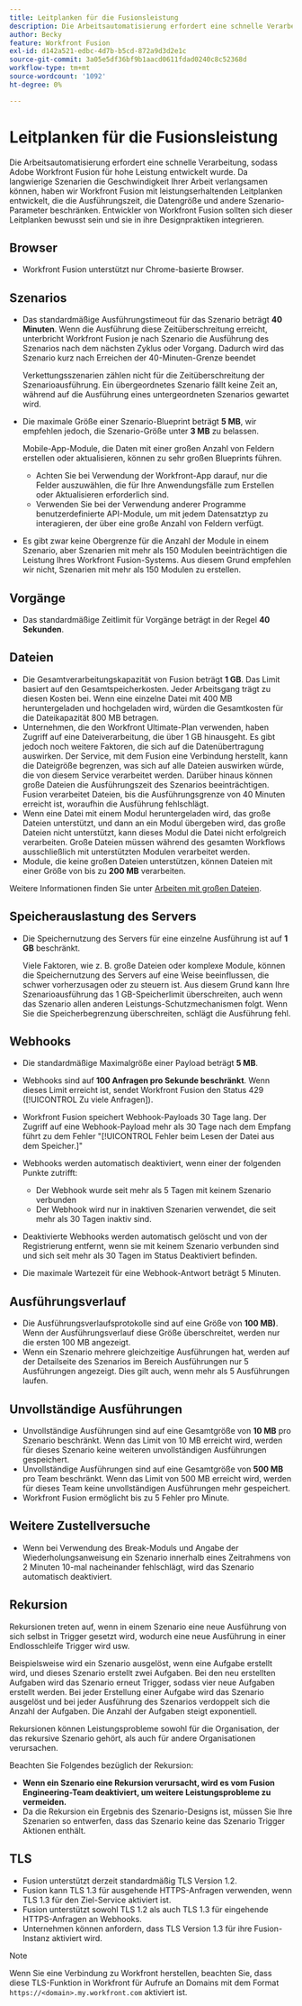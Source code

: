 ```yaml
---
title: Leitplanken für die Fusionsleistung
description: Die Arbeitsautomatisierung erfordert eine schnelle Verarbeitung, sodass Adobe Workfront Fusion für hohe Leistung entwickelt wurde. Da langwierige Szenarien die Geschwindigkeit Ihrer Arbeit verlangsamen können, haben wir Workfront Fusion mit leistungserhaltenden Leitplanken entwickelt, die die Ausführungszeit, die Datengröße und andere Szenario-Parameter beschränken. Entwickler von Workfront Fusion sollten sich dieser Leitplanken bewusst sein und sie in ihre Designpraktiken integrieren.
author: Becky
feature: Workfront Fusion
exl-id: d142a521-edbc-4d7b-b5cd-872a9d3d2e1c
source-git-commit: 3a05e5df36bf9b1aacd0611fdad0240c8c52368d
workflow-type: tm+mt
source-wordcount: '1092'
ht-degree: 0%

---
```


# Leitplanken für die Fusionsleistung

Die Arbeitsautomatisierung erfordert eine schnelle Verarbeitung, sodass Adobe Workfront Fusion für hohe Leistung entwickelt wurde. Da langwierige Szenarien die Geschwindigkeit Ihrer Arbeit verlangsamen können, haben wir Workfront Fusion mit leistungserhaltenden Leitplanken entwickelt, die die Ausführungszeit, die Datengröße und andere Szenario-Parameter beschränken. Entwickler von Workfront Fusion sollten sich dieser Leitplanken bewusst sein und sie in ihre Designpraktiken integrieren.

## Browser

* Workfront Fusion unterstützt nur Chrome-basierte Browser.

## Szenarios

* Das standardmäßige Ausführungstimeout für das Szenario beträgt **40 Minuten**. Wenn die Ausführung diese Zeitüberschreitung erreicht, unterbricht Workfront Fusion je nach Szenario die Ausführung des Szenarios nach dem nächsten Zyklus oder Vorgang. Dadurch wird das Szenario kurz nach Erreichen der 40-Minuten-Grenze beendet

  Verkettungsszenarien zählen nicht für die Zeitüberschreitung der Szenarioausführung. Ein übergeordnetes Szenario fällt keine Zeit an, während auf die Ausführung eines untergeordneten Szenarios gewartet wird.
* Die maximale Größe einer Szenario-Blueprint beträgt **5 MB**, wir empfehlen jedoch, die Szenario-Größe unter **3 MB** zu belassen.

  Mobile-App-Module, die Daten mit einer großen Anzahl von Feldern erstellen oder aktualisieren, können zu sehr großen Blueprints führen.

   * Achten Sie bei Verwendung der Workfront-App darauf, nur die Felder auszuwählen, die für Ihre Anwendungsfälle zum Erstellen oder Aktualisieren erforderlich sind.
   * Verwenden Sie bei der Verwendung anderer Programme benutzerdefinierte API-Module, um mit jedem Datensatztyp zu interagieren, der über eine große Anzahl von Feldern verfügt.

* Es gibt zwar keine Obergrenze für die Anzahl der Module in einem Szenario, aber Szenarien mit mehr als 150 Modulen beeinträchtigen die Leistung Ihres Workfront Fusion-Systems. Aus diesem Grund empfehlen wir nicht, Szenarien mit mehr als 150 Modulen zu erstellen.

## Vorgänge

* Das standardmäßige Zeitlimit für Vorgänge beträgt in der Regel **40 Sekunden**.

<!--
* The operation timeout for calls to Adobe Workfront is **120 seconds**.
-->

## Dateien

* Die Gesamtverarbeitungskapazität von Fusion beträgt **1 GB**. Das Limit basiert auf den Gesamtspeicherkosten. Jeder Arbeitsgang trägt zu diesen Kosten bei. Wenn eine einzelne Datei mit 400 MB heruntergeladen und hochgeladen wird, würden die Gesamtkosten für die Dateikapazität 800 MB betragen.
* Unternehmen, die den Workfront Ultimate-Plan verwenden, haben Zugriff auf eine Dateiverarbeitung, die über 1 GB hinausgeht. Es gibt jedoch noch weitere Faktoren, die sich auf die Datenübertragung auswirken. Der Service, mit dem Fusion eine Verbindung herstellt, kann die Dateigröße begrenzen, was sich auf alle Dateien auswirken würde, die von diesem Service verarbeitet werden. Darüber hinaus können große Dateien die Ausführungszeit des Szenarios beeinträchtigen. Fusion verarbeitet Dateien, bis die Ausführungsgrenze von 40 Minuten erreicht ist, woraufhin die Ausführung fehlschlägt.
* Wenn eine Datei mit einem Modul heruntergeladen wird, das große Dateien unterstützt, und dann an ein Modul übergeben wird, das große Dateien nicht unterstützt, kann dieses Modul die Datei nicht erfolgreich verarbeiten. Große Dateien müssen während des gesamten Workflows ausschließlich mit unterstützten Modulen verarbeitet werden.
* Module, die keine großen Dateien unterstützen, können Dateien mit einer Größe von bis zu **200 MB** verarbeiten.

Weitere Informationen finden Sie unter [Arbeiten mit großen Dateien](/help/workfront-fusion/references/scenarios/fusion-large-files.md).

## Speicherauslastung des Servers

* Die Speichernutzung des Servers für eine einzelne Ausführung ist auf **1 GB** beschränkt.

  Viele Faktoren, wie z. B. große Dateien oder komplexe Module, können die Speichernutzung des Servers auf eine Weise beeinflussen, die schwer vorherzusagen oder zu steuern ist. Aus diesem Grund kann Ihre Szenarioausführung das 1 GB-Speicherlimit überschreiten, auch wenn das Szenario allen anderen Leistungs-Schutzmechanismen folgt. Wenn Sie die Speicherbegrenzung überschreiten, schlägt die Ausführung fehl.

## Webhooks

* Die standardmäßige Maximalgröße einer Payload beträgt **5 MB**.
* Webhooks sind auf **100 Anfragen pro Sekunde beschränkt**. Wenn dieses Limit erreicht ist, sendet Workfront Fusion den Status 429 ([!UICONTROL Zu viele Anfragen]).
* Workfront Fusion speichert Webhook-Payloads 30 Tage lang. Der Zugriff auf eine Webhook-Payload mehr als 30 Tage nach dem Empfang führt zu dem Fehler &quot;[!UICONTROL Fehler beim Lesen der Datei aus dem Speicher.]&quot;
* Webhooks werden automatisch deaktiviert, wenn einer der folgenden Punkte zutrifft:

   * Der Webhook wurde seit mehr als 5 Tagen mit keinem Szenario verbunden
   * Der Webhook wird nur in inaktiven Szenarien verwendet, die seit mehr als 30 Tagen inaktiv sind.

* Deaktivierte Webhooks werden automatisch gelöscht und von der Registrierung entfernt, wenn sie mit keinem Szenario verbunden sind und sich seit mehr als 30 Tagen im Status Deaktiviert befinden.
* Die maximale Wartezeit für eine Webhook-Antwort beträgt 5 Minuten.

## Ausführungsverlauf

* Die Ausführungsverlaufsprotokolle sind auf eine Größe von **100 MB)**. Wenn der Ausführungsverlauf diese Größe überschreitet, werden nur die ersten 100 MB angezeigt.
* Wenn ein Szenario mehrere gleichzeitige Ausführungen hat, werden auf der Detailseite des Szenarios im Bereich Ausführungen nur 5 Ausführungen angezeigt. Dies gilt auch, wenn mehr als 5 Ausführungen laufen.

## Unvollständige Ausführungen

* Unvollständige Ausführungen sind auf eine Gesamtgröße von **10 MB** pro Szenario beschränkt. Wenn das Limit von 10 MB erreicht wird, werden für dieses Szenario keine weiteren unvollständigen Ausführungen gespeichert.
* Unvollständige Ausführungen sind auf eine Gesamtgröße von **500 MB** pro Team beschränkt. Wenn das Limit von 500 MB erreicht wird, werden für dieses Team keine unvollständigen Ausführungen mehr gespeichert.
* Workfront Fusion ermöglicht bis zu 5 Fehler pro Minute.

## Weitere Zustellversuche

* Wenn bei Verwendung des Break-Moduls und Angabe der Wiederholungsanweisung ein Szenario innerhalb eines Zeitrahmens von 2 Minuten 10-mal nacheinander fehlschlägt, wird das Szenario automatisch deaktiviert.

## Rekursion

Rekursionen treten auf, wenn in einem Szenario eine neue Ausführung von sich selbst in Trigger gesetzt wird, wodurch eine neue Ausführung in einer Endlosschleife Trigger wird usw.

Beispielsweise wird ein Szenario ausgelöst, wenn eine Aufgabe erstellt wird, und dieses Szenario erstellt zwei Aufgaben. Bei den neu erstellten Aufgaben wird das Szenario erneut Trigger, sodass vier neue Aufgaben erstellt werden. Bei jeder Erstellung einer Aufgabe wird das Szenario ausgelöst und bei jeder Ausführung des Szenarios verdoppelt sich die Anzahl der Aufgaben. Die Anzahl der Aufgaben steigt exponentiell.

Rekursionen können Leistungsprobleme sowohl für die Organisation, der das rekursive Szenario gehört, als auch für andere Organisationen verursachen.

Beachten Sie Folgendes bezüglich der Rekursion:

* **Wenn ein Szenario eine Rekursion verursacht, wird es vom Fusion Engineering-Team deaktiviert, um weitere Leistungsprobleme zu vermeiden.**
* Da die Rekursion ein Ergebnis des Szenario-Designs ist, müssen Sie Ihre Szenarien so entwerfen, dass das Szenario keine das Szenario Trigger Aktionen enthält.

## TLS

* Fusion unterstützt derzeit standardmäßig TLS Version 1.2.
* Fusion kann TLS 1.3 für ausgehende HTTPS-Anfragen verwenden, wenn TLS 1.3 für den Ziel-Service aktiviert ist.
* Fusion unterstützt sowohl TLS 1.2 als auch TLS 1.3 für eingehende HTTPS-Anfragen an Webhooks.
* Unternehmen können anfordern, dass TLS Version 1.3 für ihre Fusion-Instanz aktiviert wird.

>[!NOTE]
>
> Wenn Sie eine Verbindung zu Workfront herstellen, beachten Sie, dass diese TLS-Funktion in Workfront für Aufrufe an Domains mit dem Format `https://<domain>.my.workfront.com` aktiviert ist.
